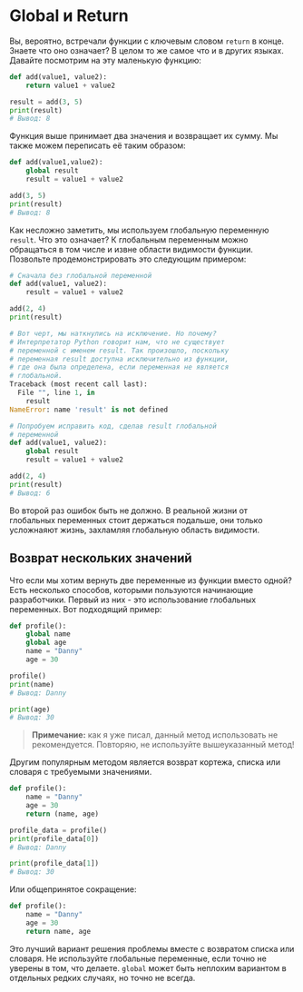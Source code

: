 # Global и Return

Вы, вероятно, встречали функции с ключевым словом `return` в конце. Знаете
что оно означает? В целом то же самое что и в других языках. Давайте
посмотрим на эту маленькую функцию:

```python
def add(value1, value2):
    return value1 + value2

result = add(3, 5)
print(result)
# Вывод: 8
```

Функция выше принимает два значения и возвращает их сумму. Мы также можем
переписать её таким образом:

```python
def add(value1,value2):
    global result
    result = value1 + value2

add(3, 5)
print(result)
# Вывод: 8
```

Как несложно заметить, мы используем глобальную переменную `result`. Что это
означает? К глобальным переменным можно обращаться в том числе и извне области
видимости функции. Позвольте продемонстрировать это следующим примером:

```python
# Сначала без глобальной переменной
def add(value1, value2):
    result = value1 + value2

add(2, 4)
print(result)

# Вот черт, мы наткнулись на исключение. Но почему?
# Интерпретатор Python говорит нам, что не существует
# переменной с именем result. Так произошло, поскольку
# переменная result доступна исключительно из функции,
# где она была определена, если переменная не является
# глобальной.
Traceback (most recent call last):
  File "", line 1, in
    result
NameError: name 'result' is not defined

# Попробуем исправить код, сделав result глобальной
# переменной
def add(value1, value2):
    global result
    result = value1 + value2

add(2, 4)
print(result)
# Вывод: 6
```

Во второй раз ошибок быть не должно. В реальной жизни от глобальных переменных
стоит держаться подальше, они только усложнаяют жизнь, захламляя глобальную
область видимости.

## Возврат нескольких значений

Что если мы хотим вернуть две переменные из функции вместо одной? Есть
несколько способов, которыми пользуются начинающие разработчики. Первый из
них - это использование глобальных переменных. Вот подходящий пример:

```python
def profile():
    global name
    global age
    name = "Danny"
    age = 30

profile()
print(name)
# Вывод: Danny

print(age)
# Вывод: 30
```

> **Примечание:** как я уже писал, данный метод использовать не рекомендуется.
Повторяю, не используйте вышеуказанный метод!

Другим популярным методом является возврат кортежа, списка или словаря с
требуемыми значениями.

```python
def profile():
    name = "Danny"
    age = 30
    return (name, age)

profile_data = profile()
print(profile_data[0])
# Вывод: Danny

print(profile_data[1])
# Вывод: 30
```

Или общепринятое сокращение:

```python
def profile():
    name = "Danny"
    age = 30
    return name, age
```

Это лучший вариант решения проблемы вместе с возвратом списка или словаря.
Не используйте глобальные переменные, если точно не уверены в том, что делаете.
`global` может быть неплохим вариантом в отдельных  редких случаях, но точно
не всегда.
